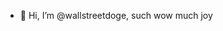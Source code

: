 - 👋 Hi, I’m @wallstreetdoge, such wow much joy

<!---
wallstreetdoge/wallstreetdoge is a ✨ special ✨ repository because its `README.md` (this file) appears on your GitHub profile.
You can click the Preview link to take a look at your changes.
--->
